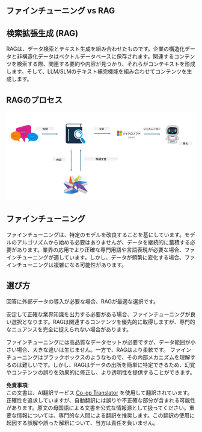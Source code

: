 <!--
CO_OP_TRANSLATOR_METADATA:
{
  "original_hash": "5f1c641d645d9e86acdd304d5e9a03de",
  "translation_date": "2025-04-04T13:32:51+00:00",
  "source_file": "md\\03.FineTuning\\FineTuning_vs_RAG.md",
  "language_code": "ja"
}
-->
## ファインチューニング vs RAG

## 検索拡張生成 (RAG)

RAGは、データ検索とテキスト生成を組み合わせたものです。企業の構造化データと非構造化データはベクトルデータベースに保存されます。関連するコンテンツを検索する際、関連する要約や内容が見つかり、それらがコンテキストを形成します。そして、LLM/SLMのテキスト補完機能を組み合わせてコンテンツを生成します。

## RAGのプロセス
![FinetuningvsRAG](../../../../translated_images/rag.36e7cb856f120334d577fde60c6a5d7c5eecae255dac387669303d30b4b3efa4.ja.png)

## ファインチューニング
ファインチューニングは、特定のモデルを改良することを基にしています。モデルのアルゴリズムから始める必要はありませんが、データを継続的に蓄積する必要があります。業界の応用でより正確な専門用語や言語表現が必要な場合、ファインチューニングが適しています。しかし、データが頻繁に変化する場合、ファインチューニングは複雑になる可能性があります。

## 選び方
回答に外部データの導入が必要な場合、RAGが最適な選択です。

安定して正確な業界知識を出力する必要がある場合、ファインチューニングが良い選択となります。RAGは関連するコンテンツを優先的に取得しますが、専門的なニュアンスを完全に捉えられない場合があります。

ファインチューニングには高品質なデータセットが必要ですが、データ範囲が小さい場合、大きな違いは生じません。一方で、RAGはより柔軟です。
ファインチューニングはブラックボックスのようなもので、その内部メカニズムを理解するのは難しいです。しかし、RAGはデータの出所を簡単に特定できるため、幻覚やコンテンツの誤りを効果的に修正し、より透明性を提供することができます。

**免責事項**:  
この文書は、AI翻訳サービス [Co-op Translator](https://github.com/Azure/co-op-translator) を使用して翻訳されています。正確性を追求していますが、自動翻訳には誤りや不正確な部分が含まれる可能性があります。原文の母国語による文書を公式な情報源として扱ってください。重要な情報については、専門的な人間による翻訳を推奨します。この翻訳の使用に起因する誤解や誤った解釈について、当方は責任を負いません。